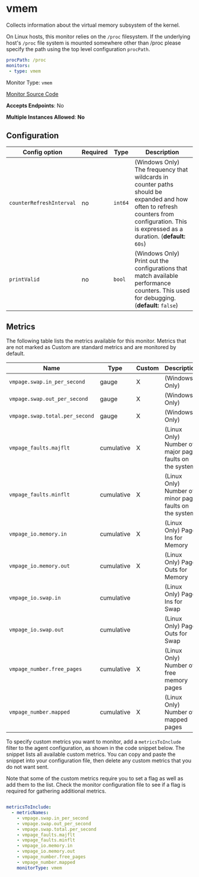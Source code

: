 <!--- GENERATED BY gomplate from scripts/docs/monitor-page.md.tmpl --->

# vmem

Collects information about the virtual memory
subsystem of the kernel.

On Linux hosts, this monitor relies on the `/proc` filesystem.
If the underlying host's `/proc` file system is mounted somewhere other than
/proc please specify the path using the top level configuration `procPath`.

```yaml
procPath: /proc
monitors:
 - type: vmem
```


Monitor Type: `vmem`

[Monitor Source Code](https://github.com/signalfx/signalfx-agent/tree/master/internal/monitors/vmem)

**Accepts Endpoints**: No

**Multiple Instances Allowed**: **No**

## Configuration

| Config option | Required | Type | Description |
| --- | --- | --- | --- |
| `counterRefreshInterval` | no | `int64` | (Windows Only) The frequency that wildcards in counter paths should be expanded and how often to refresh counters from configuration. This is expressed as a duration. (**default:** `60s`) |
| `printValid` | no | `bool` | (Windows Only) Print out the configurations that match available performance counters.  This used for debugging. (**default:** `false`) |




## Metrics

The following table lists the metrics available for this monitor. Metrics that are not marked as Custom are standard metrics and are monitored by default.

| Name | Type | Custom | Description |
| ---  | ---  | ---    | ---         |
| `vmpage.swap.in_per_second` | gauge | X | (Windows Only) |
| `vmpage.swap.out_per_second` | gauge | X | (Windows Only) |
| `vmpage.swap.total.per_second` | gauge | X | (Windows Only) |
| `vmpage_faults.majflt` | cumulative | X | (Linux Only) Number of major page faults on the system |
| `vmpage_faults.minflt` | cumulative | X | (Linux Only) Number of minor page faults on the system |
| `vmpage_io.memory.in` | cumulative | X | (Linux Only) Page Ins for Memory |
| `vmpage_io.memory.out` | cumulative | X | (Linux Only) Page Outs for Memory |
| `vmpage_io.swap.in` | cumulative |  | (Linux Only) Page Ins for Swap |
| `vmpage_io.swap.out` | cumulative |  | (Linux Only) Page Outs for Swap |
| `vmpage_number.free_pages` | cumulative | X | (Linux Only) Number of free memory pages |
| `vmpage_number.mapped` | cumulative | X | (Linux Only) Number of mapped pages |


To specify custom metrics you want to monitor, add a `metricsToInclude` filter
to the agent configuration, as shown in the code snippet below. The snippet
lists all available custom metrics. You can copy and paste the snippet into
your configuration file, then delete any custom metrics that you do not want
sent.

Note that some of the custom metrics require you to set a flag as well as add
them to the list. Check the monitor configuration file to see if a flag is
required for gathering additional metrics.

```yaml

metricsToInclude:
  - metricNames:
    - vmpage.swap.in_per_second
    - vmpage.swap.out_per_second
    - vmpage.swap.total.per_second
    - vmpage_faults.majflt
    - vmpage_faults.minflt
    - vmpage_io.memory.in
    - vmpage_io.memory.out
    - vmpage_number.free_pages
    - vmpage_number.mapped
    monitorType: vmem
```




